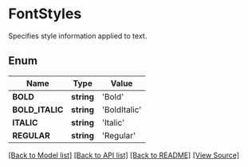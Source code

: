 # FontStyles
Specifies style information applied to text.

## Enum
Name | Type | Value
------------ | ------------- | -------------
**BOLD** | **string** | 'Bold'
**BOLD_ITALIC** | **string** | 'BoldItalic'
**ITALIC** | **string** | 'Italic'
**REGULAR** | **string** | 'Regular'

[[Back to Model list]](../README.md#documentation-for-models) [[Back to API list]](../README.md#documentation-for-api-endpoints) [[Back to README]](../README.md) [[View Source]](../src/Aspose/PDF/Model/FontStyles.php)


